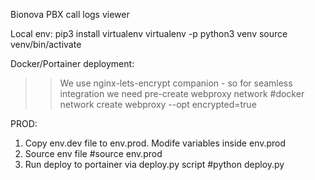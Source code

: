 Bionova PBX call logs viewer

Local env:
pip3 install virtualenv
virtualenv -p python3 venv
source venv/bin/activate

Docker/Portainer deployment:

>> We use nginx-lets-encrypt companion - so for seamless integration we need pre-create webproxy network
>> #docker network create webproxy --opt encrypted=true

PROD:
1. Copy env.dev file to env.prod. Modife variables inside env.prod
2. Source env file
#source env.prod
3. Run deploy to portainer via deploy.py script
#python deploy.py
